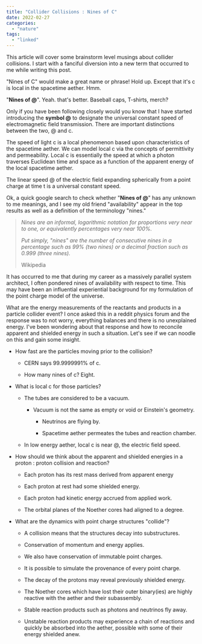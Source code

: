 ```yaml
---
title: "Collider Collisions : Nines of C"
date: 2022-02-27
categories: 
  - "nature"
tags: 
  - "linked"
---
```


This article will cover some brainstorm level musings about collider collisions. I start with a fanciful diversion into a new term that occurred to me while writing this post.

"Nines of C" would make a great name or phrase! Hold up. Except that it's c is local in the spacetime aether. Hmm.

"**Nines of @**". Yeah. that's better. Baseball caps, T-shirts, merch?

Only if you have been following closely would you know that I have started introducing the **symbol @** to designate the universal constant speed of electromagnetic field transmission. There are important distinctions between the two, @ and c.

The speed of light c is a local phenomenon based upon characteristics of the spacetime aether. We can model local c via the concepts of permittivity and permeability. Local c is essentially the speed at which a photon traverses Euclidean time and space as a function of the apparent energy of the local spacetime aether.

The linear speed @ of the electric field expanding spherically from a point charge at time t is a universal constant speed.

Ok, a quick google search to check whether "**Nines of @**" has any unknown to me meanings, and I see my old friend "availability" appear in the top results as well as a definition of the terminology "nines."

> _Nines are an informal, logarithmic notation for proportions very near to one, or equivalently percentages very near 100%._
> 
> _Put simply, "nines" are the number of consecutive nines in a percentage such as 99% (two nines) or a decimal fraction such as 0.999 (three nines)._
> 
> Wikipedia

It has occurred to me that during my career as a massively parallel system architect, I often pondered nines of availability with respect to time. This may have been an influential experiential background for my formulation of the point charge model of the universe.

What are the energy measurements of the reactants and products in a particle collider event? I once asked this in a reddit physics forum and the response was to not worry, everything balances and there is no unexplained energy. I've been wondering about that response and how to reconcile apparent and shielded energy in such a situation. Let's see if we can noodle on this and gain some insight.

- How fast are the particles moving prior to the collision?
    - CERN says 99.9999991% of c.
    
    - How many nines of c? Eight.

- What is local c for those particles?
    - The tubes are considered to be a vacuum.
        - Vacuum is not the same as empty or void or Einstein's geometry.
            - Neutrinos are flying by.
            
            - Spacetime aether permeates the tubes and reaction chamber.
    
    - In low energy aether, local c is near @, the electric field speed.

- How should we think about the apparent and shielded energies in a proton : proton collision and reaction?
    - Each proton has its rest mass derived from apparent energy
    
    - Each proton at rest had some shielded energy.
    
    - Each proton had kinetic energy accrued from applied work.
    
    - The orbital planes of the Noether cores had aligned to a degree.

- What are the dynamics with point charge structures "collide"?
    - A collision means that the structures decay into substructures.
    
    - Conservation of momentum and energy applies.
    
    - We also have conservation of immutable point charges.
    
    - It is possible to simulate the provenance of every point charge.
    
    - The decay of the protons may reveal previously shielded energy.
    
    - The Noether cores which have lost their outer binary(ies) are highly reactive with the aether and their subassembly.
    
    - Stable reaction products such as photons and neutrinos fly away.
    
    - Unstable reaction products may experience a chain of reactions and quickly be absorbed into the aether, possible with some of their energy shielded anew.


